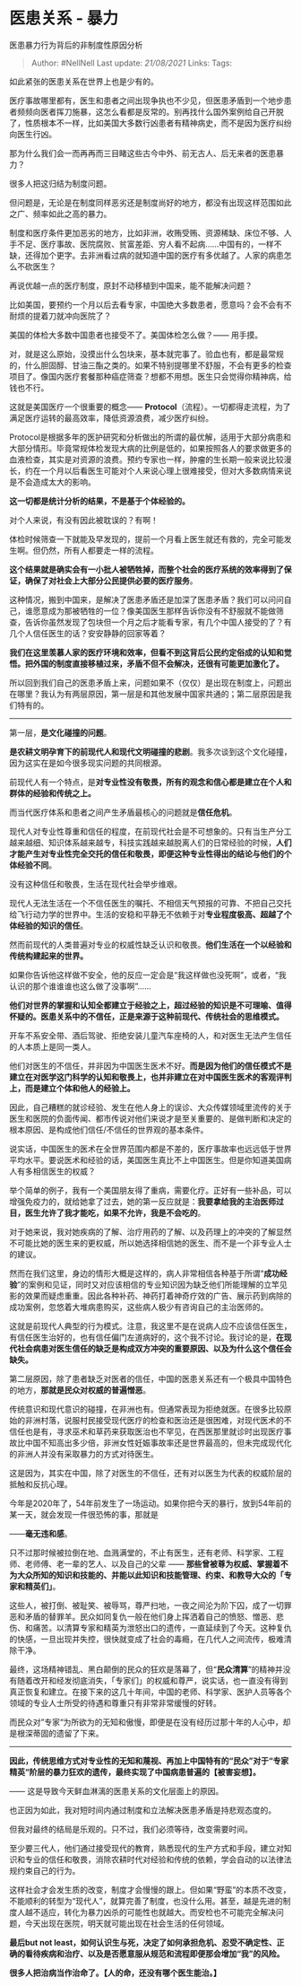 # 医患关系 - 暴力
医患暴力行为背后的非制度性原因分析

> Author: #NellNell 
Last update: *21/08/2021* 
Links:
Tags: 

如此紧张的医患关系在世界上也是少有的。

医疗事故哪里都有，医生和患者之间出现争执也不少见，但医患矛盾到一个地步患者频频向医者挥刀施暴，这怎么看都是反常的。别再找什么国外案例给自己开脱了，性质根本不一样，比如美国大多数行凶患者有精神病史，而不是因为医疗纠纷向医生行凶。

那为什么我们会一而再再而三目睹这些古今中外、前无古人、后无来者的医患暴力？

很多人把这归结为制度问题。

但问题是，无论是在制度同样恶劣还是制度尚好的地方，都没有出现这样范围如此之广、频率如此之高的暴力。

制度和医疗条件更加恶劣的地方，比如非洲，收贿受贿、资源稀缺、床位不够、人手不足、医疗事故、医院腐败、贫富差距、穷人看不起病……中国有的，一样不缺，还得加个更字。去非洲看过病的就知道中国的医疗有多优越了。人家的病患怎么不砍医生？

再说优越一点的医疗制度，原封不动移植到中国来，能不能解决问题？

比如美国，要预约一个月以后去看专家，中国绝大多数患者，愿意吗？会不会有不耐烦的提着刀就冲向医院了？

美国的体检大多数中国患者也接受不了。美国体检怎么做？—— 用手摸。

对，就是这么原始，没摸出什么包块来，基本就完事了。验血也有，都是最常规的，什么胆固醇、甘油三酯之类的。如果不特别提哪里不舒服，不会有更多的检查项目了。像国内医疗套餐那种癌症筛查？想都不用想。医生只会觉得你精神病，给钱也不行。

这就是美国医疗一个很重要的概念—— **Protocol**（流程）。一切都得走流程，为了满足医疗运转的最高效率，降低资源浪费，减少医疗纠纷。

Protocol是根据多年的医护研究和分析做出的所谓的最优解，适用于大部分病患和大部分情形。毕竟常规体检发现大病的比例是低的，如果按照各人的要求做更多的血液检查，其实是对资源的浪费。预约专家也一样，肿瘤的生长期一般来说比较漫长，约在一个月以后看医生可能对个人来说心理上很难接受，但对大多数病情来说是不会造成太大的影响。

**这一切都是统计分析的结果，不是基于个体经验的。**

对个人来说，有没有因此被耽误的？有啊！

体检时候筛查一下就能及早发现的，提前一个月看上医生就还有救的，完全可能发生啊。但仍然，所有人都要走一样的流程。

**这个结果就是确实会有一小批人被牺牲掉，而整个社会的医疗系统的效率得到了保证，确保了对社会上大部分公民提供必要的医疗服务**。

这种情况，搬到中国来，是解决了医患矛盾还是加深了医患矛盾？我们可以问问自己，谁愿意成为那被牺牲的一位？像美国医生那样告诉你没有不舒服就不能做筛查，告诉你虽然发现了包块但一个月之后才能看专家，有几个中国人接受的了？有几个人信任医生的话？安安静静的回家等着？

**我们在这里羡慕人家的医疗环境和效率，但看不到这背后公民约定俗成的认知和觉悟。把外国的制度直接移植过来，矛盾不但不会解决，还很有可能更加激化了。**

所以回到我们自己的医患矛盾上来，问题如果不（仅仅）是出现在制度上，问题出在哪里？我认为有两层原因，第一层是和其他发展中国家共通的；第二层原因是我们特有的。

---

第一层，**是文化碰撞的问题**。

**是农耕文明孕育下的前现代人和现代文明碰撞的悲剧**。我多次谈到这个文化碰撞，因为这实在是如今很多现实问题的共同根源。

前现代人有一个特点，是**对专业性没有敬畏，所有的观念和信心都是建立在个人和群体的经验和传统之上。**

而当代医疗体系和患者之间产生矛盾最核心的问题就是**信任危机**。

现代人对专业性尊重和信任的程度，在前现代社会是不可想象的。只有当生产分工越来越细、知识体系越来越专，科技实践越来越脱离人们的日常经验的时候，**人们才能产生对专业性完全交托的信任和敬畏，即便这种专业性得出的结论与他们的个体经验不同**。

没有这种信任和敬畏，生活在现代社会举步维艰。

现代人无法生活在一个不信任医生的嘱托、不相信天气预报的可靠、不把自己交托给飞行动力学的世界中。生活的安稳和平静无不依赖于对**专业程度极高、超越了个体经验的知识的信任**。

然而前现代的人类普遍对专业的权威性缺乏认识和敬畏。**他们生活在一个以经验和传统构建起来的世界。**

如果你告诉他这样做不安全，他的反应一定会是“我这样做也没死啊”，或者，“我认识的那个谁谁谁也这么做了没事啊”……

**他们对世界的掌握和认知全都建立于经验之上，超过经验的知识是不可理喻、值得怀疑的。医患关系中的不信任，正是来源于这种前现代、传统社会的思维模式。**

开车不系安全带、酒后驾驶、拒绝安装儿童汽车座椅的人，和对医生无法产生信任的人本质上是同一类人。

他们对医生的不信任，并非因为中国医生医术不好。**而是因为他们的信任模式不是建立在对医学这门科学的认知和敬畏上，也并非建立在对中国医生医术的客观评判上，而是建立个体和他人的经验上。**

因此，自己糟糕的就诊经验、发生在他人身上的误诊、大众传媒领域里流传的关于医生和医院的负面传闻、都市传说对他们来说才是至关重要的、是做判断和决定的根本原因、是构成他们信任/不信任的世界观的基本条件。

说实话，中国医生的医术在全世界范围内都是不差的，医疗事故率也远远低于世界平均水平。要说医术和经验的话，美国医生真比不上中国医生。但是你知道美国病人有多相信医生的权威？

举个简单的例子，我有一个美国朋友得了重病，需要化疗。正好有一些补品，可以增强免疫力的，就给她拿了过去，她的第一反应就是：**我要拿给我的主治医师过目，医生允许了我才能吃，如果不允许，我是不会吃的**。

对于她来说，我对她疾病的了解、治疗用药的了解、以及药理上的冲突的了解显然不可能比她的医生来的更权威，所以她选择相信她的医生、而不是一个非专业人士的建议。

然而在我们这里，身边的情形大概是这样的，病人非常相信各种基于所谓“**成功经验**”的案例和见证，同时又对应该相信的专业知识因为缺乏他们所能理解的立竿见影的效果而疑虑重重。因此各种补药、神药打着神奇疗效的广告、展示药到病除的成功案例，忽悠着大堆病患购买，这些病人极少有咨询自己的主治医师的。

这就是前现代人典型的行为模式。注意，我这里不是在说病人应不应该信任医生，有信任医生治好的，也有信任偏门左道病好的，这个我不讨论。我讨论的是，**在现代社会病患对医生信任的缺乏是构成双方冲突的重要原因、以及为什么这个信任会缺失。**

第二层原因，除了患者缺乏对医者的信任，中国的医患关系还有一个极具中国特色的地方，**那就是民众对权威的普遍憎恶**。

传统意识和现代意识的碰撞，在非洲也有。但通常表现为拒绝就医。在很多比较原始的非洲村落，说服村民接受现代医疗的检查和医治还是很困难，对现代医术的不信任也是有，寻求巫术和草药来获取医治也不罕见，在西医那里就诊时出现医疗事故比中国不知高出多少倍，非洲女性妊娠事故率还是世界最高的，但未完成现代化的非洲人并没有采取暴力的方式对待医生。

这是因为，其实在中国，除了对医生的不信任，还有对以医生为代表的权威阶层的抵触和反抗心理。

今年是2020年了，54年前发生了一场运动。如果你把今天的暴行，放到54年前的某一天，就会发现一件很恐怖的事，那就是

——**毫无违和感**。

只不过那时候被拉倒在地、血溅满堂的，不止有医生，还有老师、科学家、工程师、老师傅、老一辈的艺人、以及自己的父辈 —— **那些曾被尊为权威、掌握着不为大众所知的知识和技能的、并能以此知识和技能管理、约束、和教导大众的「专家和精英们」**。

这些人，被打倒、被耻笑、被辱骂，尊严扫地，一夜之间沦为阶下囚，成了一切罪恶和矛盾的替罪羊。民众如同复仇一般在他们身上挥洒着自己的愤怒、憎恶、悲伤、和痛苦。以清算专家和精英为泄怒出口的遗传，一直延续到了今天。这种复仇的快感，一旦出现并失控，很快就变成了社会的毒瘾，在几代人之间流传，极难清除干净。

最终，这场精神错乱、黑白颠倒的民众的狂欢是落幕了，但“**民众清算**”的精神并没有随着改开和经发彻底消失，「专家们」的权威和尊严，说实话，也一直没有得到真正恢复和建立。在接下来的这几十年间，中国的老师、科学家、医护人员等各个领域的专业人士所受的待遇和尊重只有非常非常缓慢的好转。

而民众对”专家“为所欲为的无知和傲慢，即便是在没有经历过那十年的人心中，却是根深蒂固的遗留了下来。

---

**因此，传统思维方式对专业性的无知和蔑视、再加上中国特有的“民众”对于“专家精英“阶层的暴力狂欢的遗传，最终实现了中国病患普遍的【被害妄想】。**

—— 这是导致今天鲜血淋漓的医患关系的文化层面上的原因。

也正因为如此，我对短时间内通过制度和立法解决医患矛盾是持悲观态度的。

但我对最终的结局是乐观的。只不过，我们必须等待，改变需要时间。

至少要三代人，他们通过接受现代的教育，熟悉现代的生产方式和手段，建立对知识和专业的信任和敬畏，消除农耕时代对经验和传统的依赖，学会自动的以法律法规约束自己的行为。

这样社会才会发生质的改变，制度才会慢慢的跟上。但如果“野蛮”的本质不改变，不能顺利的转型为“现代人”，就算完善了制度，也没什么用。甚至，越是先进的制度人越不适应，转化为暴力凶杀的可能性也就越大。而安检也不可能完全解决问题，今天出现在医院，明天就可能出现在社会生活的任何领域。

**最后but not least，如何认识生与死，决定了如何承担危机、忍受不确定性、正确的看待疾病和治疗、以及是否愿意服从规范和流程即便那会增加“我”的风险。**

**很多人把治病当作治命了。【人的命，还没有哪个医生能治。】**